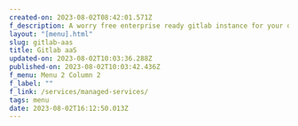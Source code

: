 ```yaml
---
created-on: 2023-08-02T08:42:01.571Z
f_description: A worry free enterprise ready gitlab instance for your developer
layout: "[menu].html"
slug: gitlab-aas
title: Gitlab aaS
updated-on: 2023-08-02T10:03:36.288Z
published-on: 2023-08-02T10:03:42.436Z
f_menu: Menu 2 Column 2
f_label: ""
f_link: /services/managed-services/
tags: menu
date: 2023-08-02T16:12:50.013Z
---
```


